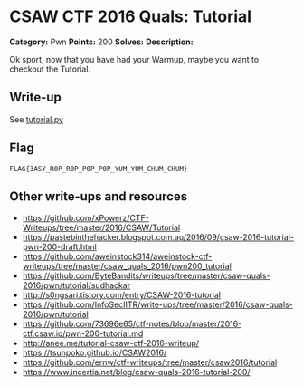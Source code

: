 # CSAW CTF 2016 Quals: Tutorial

**Category:** Pwn
**Points:** 200
**Solves:**
**Description:**

Ok sport, now that you have had your Warmup, maybe you want to checkout the Tutorial.

## Write-up
See [tutorial.py](tutorial.py)

## Flag

`FLAG{3ASY_R0P_R0P_P0P_P0P_YUM_YUM_CHUM_CHUM}`

## Other write-ups and resources

* https://github.com/xPowerz/CTF-Writeups/tree/master/2016/CSAW/Tutorial
* https://pastebinthehacker.blogspot.com.au/2016/09/csaw-2016-tutorial-pwn-200-draft.html
* https://github.com/aweinstock314/aweinstock-ctf-writeups/tree/master/csaw_quals_2016/pwn200_tutorial
* https://github.com/ByteBandits/writeups/tree/master/csaw-quals-2016/pwn/tutorial/sudhackar
* http://s0ngsari.tistory.com/entry/CSAW-2016-tutorial
* https://github.com/InfoSecIITR/write-ups/tree/master/2016/csaw-quals-2016/pwn/tutorial
* https://github.com/73696e65/ctf-notes/blob/master/2016-ctf.csaw.io/pwn-200-tutorial.md
* http://anee.me/tutorial-csaw-ctf-2016-writeup/
* https://tsunpoko.github.io/CSAW2016/
* https://github.com/ernw/ctf-writeups/tree/master/csaw2016/tutorial
* https://www.incertia.net/blog/csaw-quals-2016-tutorial-200/

